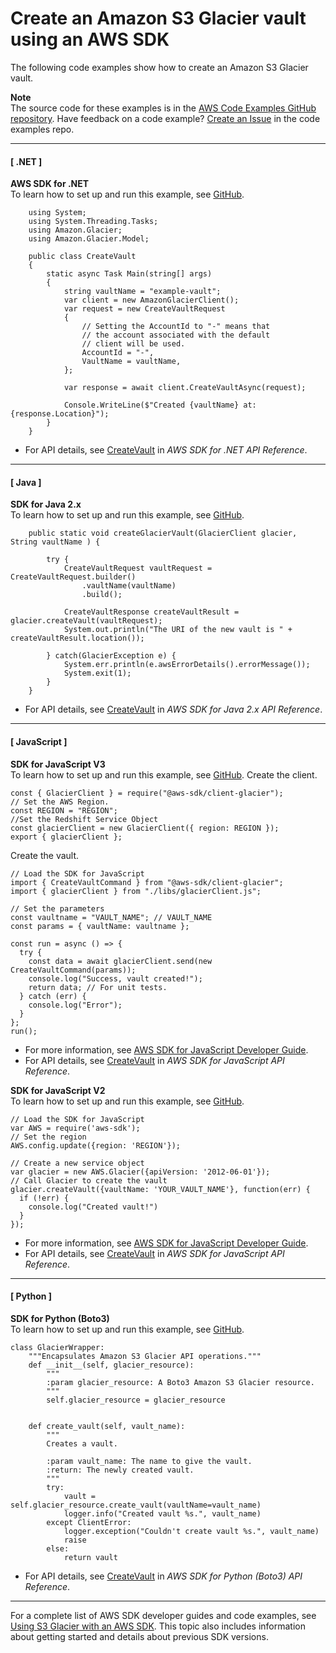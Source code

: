 # Create an Amazon S3 Glacier vault using an AWS SDK<a name="example_glacier_CreateVault_section"></a>

The following code examples show how to create an Amazon S3 Glacier vault\.

**Note**  
The source code for these examples is in the [AWS Code Examples GitHub repository](https://github.com/awsdocs/aws-doc-sdk-examples)\. Have feedback on a code example? [Create an Issue](https://github.com/awsdocs/aws-doc-sdk-examples/issues/new/choose) in the code examples repo\. 

------
#### [ \.NET ]

**AWS SDK for \.NET**  
 To learn how to set up and run this example, see [GitHub](https://github.com/awsdocs/aws-doc-sdk-examples/tree/main/dotnetv3/Glacier#code-examples)\. 
  

```
    using System;
    using System.Threading.Tasks;
    using Amazon.Glacier;
    using Amazon.Glacier.Model;

    public class CreateVault
    {
        static async Task Main(string[] args)
        {
            string vaultName = "example-vault";
            var client = new AmazonGlacierClient();
            var request = new CreateVaultRequest
            {
                // Setting the AccountId to "-" means that
                // the account associated with the default
                // client will be used.
                AccountId = "-",
                VaultName = vaultName,
            };

            var response = await client.CreateVaultAsync(request);

            Console.WriteLine($"Created {vaultName} at: {response.Location}");
        }
    }
```
+  For API details, see [CreateVault](https://docs.aws.amazon.com/goto/DotNetSDKV3/glacier-2012-06-01/CreateVault) in *AWS SDK for \.NET API Reference*\. 

------
#### [ Java ]

**SDK for Java 2\.x**  
 To learn how to set up and run this example, see [GitHub](https://github.com/awsdocs/aws-doc-sdk-examples/tree/main/javav2/example_code/glacier#readme)\. 
  

```
    public static void createGlacierVault(GlacierClient glacier, String vaultName ) {

        try {
            CreateVaultRequest vaultRequest = CreateVaultRequest.builder()
                .vaultName(vaultName)
                .build();

            CreateVaultResponse createVaultResult = glacier.createVault(vaultRequest);
            System.out.println("The URI of the new vault is " + createVaultResult.location());

        } catch(GlacierException e) {
            System.err.println(e.awsErrorDetails().errorMessage());
            System.exit(1);
        }
    }
```
+  For API details, see [CreateVault](https://docs.aws.amazon.com/goto/SdkForJavaV2/glacier-2012-06-01/CreateVault) in *AWS SDK for Java 2\.x API Reference*\. 

------
#### [ JavaScript ]

**SDK for JavaScript V3**  
 To learn how to set up and run this example, see [GitHub](https://github.com/awsdocs/aws-doc-sdk-examples/tree/main/javascriptv3/example_code/glacier#code-examples)\. 
Create the client\.  

```
const { GlacierClient } = require("@aws-sdk/client-glacier");
// Set the AWS Region.
const REGION = "REGION";
//Set the Redshift Service Object
const glacierClient = new GlacierClient({ region: REGION });
export { glacierClient };
```
Create the vault\.  

```
// Load the SDK for JavaScript
import { CreateVaultCommand } from "@aws-sdk/client-glacier";
import { glacierClient } from "./libs/glacierClient.js";

// Set the parameters
const vaultname = "VAULT_NAME"; // VAULT_NAME
const params = { vaultName: vaultname };

const run = async () => {
  try {
    const data = await glacierClient.send(new CreateVaultCommand(params));
    console.log("Success, vault created!");
    return data; // For unit tests.
  } catch (err) {
    console.log("Error");
  }
};
run();
```
+  For more information, see [AWS SDK for JavaScript Developer Guide](https://docs.aws.amazon.com/sdk-for-javascript/v3/developer-guide/glacier-example-creating-a-vault.html)\. 
+  For API details, see [CreateVault](https://docs.aws.amazon.com/AWSJavaScriptSDK/v3/latest/clients/client-glacier/classes/createvaultcommand.html) in *AWS SDK for JavaScript API Reference*\. 

**SDK for JavaScript V2**  
 To learn how to set up and run this example, see [GitHub](https://github.com/awsdocs/aws-doc-sdk-examples/tree/main/javascript/example_code/glacier#code-examples)\. 
  

```
// Load the SDK for JavaScript
var AWS = require('aws-sdk');
// Set the region 
AWS.config.update({region: 'REGION'});

// Create a new service object
var glacier = new AWS.Glacier({apiVersion: '2012-06-01'});
// Call Glacier to create the vault
glacier.createVault({vaultName: 'YOUR_VAULT_NAME'}, function(err) {
  if (!err) {
    console.log("Created vault!")
  }
});
```
+  For more information, see [AWS SDK for JavaScript Developer Guide](https://docs.aws.amazon.com/sdk-for-javascript/v2/developer-guide/glacier-example-creating-a-vault.html)\. 
+  For API details, see [CreateVault](https://docs.aws.amazon.com/goto/AWSJavaScriptSDK/glacier-2012-06-01/CreateVault) in *AWS SDK for JavaScript API Reference*\. 

------
#### [ Python ]

**SDK for Python \(Boto3\)**  
 To learn how to set up and run this example, see [GitHub](https://github.com/awsdocs/aws-doc-sdk-examples/tree/main/python/example_code/glacier#code-examples)\. 
  

```
class GlacierWrapper:
    """Encapsulates Amazon S3 Glacier API operations."""
    def __init__(self, glacier_resource):
        """
        :param glacier_resource: A Boto3 Amazon S3 Glacier resource.
        """
        self.glacier_resource = glacier_resource


    def create_vault(self, vault_name):
        """
        Creates a vault.

        :param vault_name: The name to give the vault.
        :return: The newly created vault.
        """
        try:
            vault = self.glacier_resource.create_vault(vaultName=vault_name)
            logger.info("Created vault %s.", vault_name)
        except ClientError:
            logger.exception("Couldn't create vault %s.", vault_name)
            raise
        else:
            return vault
```
+  For API details, see [CreateVault](https://docs.aws.amazon.com/goto/boto3/glacier-2012-06-01/CreateVault) in *AWS SDK for Python \(Boto3\) API Reference*\. 

------

For a complete list of AWS SDK developer guides and code examples, see [Using S3 Glacier with an AWS SDK](sdk-general-information-section.md)\. This topic also includes information about getting started and details about previous SDK versions\.